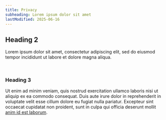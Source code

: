 ```yaml
---
title: Privacy
subheading: Lorem ipsum dolor sit amet
lastModified: 2025-06-16
---
```


## Heading 2
Lorem ipsum dolor sit amet, consectetur adipiscing elit, sed do eiusmod tempor incididunt ut labore et dolore magna aliqua. 

<br/>

### Heading 3
Ut enim ad minim veniam, quis nostrud exercitation ullamco laboris nisi ut aliquip ex ea commodo consequat. Duis aute irure dolor in reprehenderit in voluptate velit esse cillum dolore eu fugiat nulla pariatur. Excepteur sint occaecat cupidatat non proident, sunt in culpa qui officia deserunt mollit [anim id est laborum](https://www.lipsum.com/).
